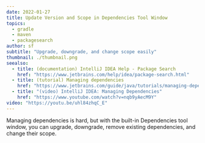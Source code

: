 ```yaml
---
date: 2022-01-27
title: Update Version and Scope in Dependencies Tool Window
topics:
  - gradle
  - maven
  - packagesearch
author: sf
subtitle: "Upgrade, downgrade, and change scope easily"
thumbnail: ./thumbnail.png
seealso:
  - title: (documentation) IntelliJ IDEA Help - Package Search
    href: "https://www.jetbrains.com/help/idea/package-search.html"
  - title: (tutorial) Managing dependencies
    href: "https://www.jetbrains.com/guide/java/tutorials/managing-dependencies/"
  - title: "(video) IntelliJ IDEA: Managing Dependencies"
    href: "https://www.youtube.com/watch?v=nqb9yAecM9Y"
video: "https://youtu.be/uhl84zhqC_E"
---
```


Managing dependencies is hard, but with the built-in Dependencies tool window, you can upgrade, downgrade, remove existing dependencies, and change their scope.
